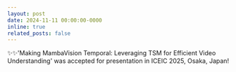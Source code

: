 ```yaml
---
layout: post
date: 2024-11-11 00:00:00-0000
inline: true
related_posts: false
---
```


:sparkles::sparkles:'Making MambaVision Temporal: Leveraging TSM for Efficient Video Understanding' was accepted for presentation in ICEIC 2025, Osaka, Japan!